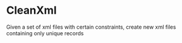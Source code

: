 # CleanXml
Given a set of xml files with certain constraints, create new xml files containing only unique records

